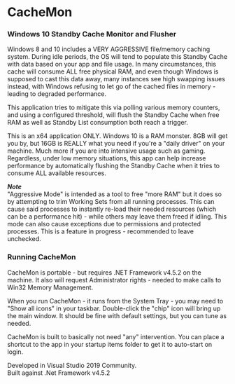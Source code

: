 # CacheMon
### Windows 10 Standby Cache Monitor and Flusher

Windows 8 and 10 includes a VERY AGGRESSIVE file/memory caching system.  During idle periods, the OS will tend to populate this Standby Cache with data based on your app and file usage.  In many circumstances, this cache will consume ALL free physical RAM, and even though Windows is supposed to cast this data away, many instances see high swapping issues instead, with Windows refusing to let go of the cached files in memory - leading to degraded performance.

This application tries to mitigate this via polling various memory counters, and using a configured threshold, will flush the Standby Cache when free RAM as well as Standby List consumption both reach a trigger.

This is an x64 application ONLY.  Windows 10 is a RAM monster.  8GB will get you by, but 16GB is REALLY what you need if you're a "daily driver" on your machine.  Much more if you are into intensive usage such as gaming.  Regardless, under low memory situations, this app can help increase performance by automatically flushing the Standby Cache when it tries to consume ALL available resources.

**_Note_**  
"Aggressive Mode" is intended as a tool to free "more RAM" but it does so by attempting to trim Working Sets from all running processes.  This can cause said processes to instantly re-load their needed resources (which can be a performance hit) - while others may leave them freed if idling.  This mode can also cause exceptions due to permissions and protected processes.  This is a feature in progress - recommended to leave unchecked.


### Running CacheMon

CacheMon is portable - but requires .NET Framework v4.5.2 on the machine.  It also will request Administrator rights - needed to make calls to Win32 Memory Management.

When you run CacheMon - it runs from the System Tray - you may need to "Show all icons" in your taskbar.  Double-click the "chip" icon will bring up the main window.  It should be fine with default settings, but you can tune as needed.  

CacheMon is built to basically not need "any" intervention.  You can place a shortcut to the app in your startup items folder to get it to auto-start on login.



Developed in Visual Studio 2019 Community.  
Built against .Net Framework v4.5.2
